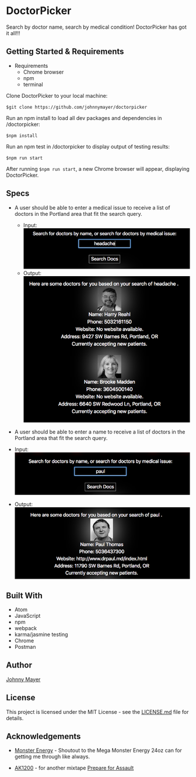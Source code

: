 # DoctorPicker
Search by doctor name, search by medical condition! DoctorPicker has got it all!!!

## Getting Started & Requirements
* Requirements
	* Chrome browser
	* npm
	* terminal

Clone DoctorPicker to your local machine:

```
$git clone https://github.com/johnnymayer/doctorpicker
```

Run an npm install to load all dev packages and dependencies in /doctorpicker:

```
$npm install
```

Run an npm test in /doctorpicker to display output of testing results:

```
$npm run start
```

After running ```$npm run start```, a new Chrome browser will appear, displaying DoctorPicker.

## Specs

* A user should be able to enter a medical issue to receive a list of doctors in the Portland area that fit the search query.
  * Input: <img src="headacheSearch.png">
  * Output: <img src="headacheResults.png">

* A user should be able to enter a name to receive a list of doctors in the Portland area that fit the search query.
* Input: <img src="paul.png">
* Output: <img src="paulResults.png">

## Built With
* Atom
* JavaScript
* npm
* webpack
* karma/jasmine testing
* Chrome
* Postman

## Author
[Johnny Mayer](https://github.com/johnnymayer)

## License

This project is licensed under the MIT License - see the [LICENSE.md](LICENSE.md) file for details.

## Acknowledgements
* [Monster Energy](https://www.monsterenergy.com/) - Shoutout to the Mega Monster Energy 24oz can for getting me through like always.

* [AK1200](https://en.wikipedia.org/wiki/AK1200) - for another mixtape [Prepare for Assault](https://www.youtube.com/watch?v=HYL4vtonSy4)
